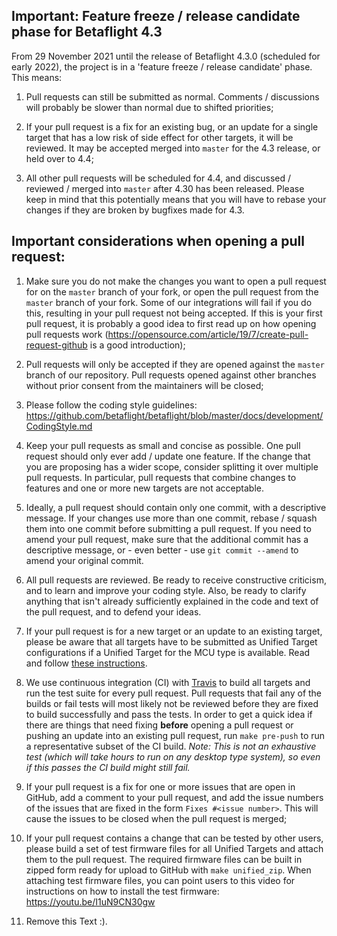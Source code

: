 ## Important: Feature freeze / release candidate phase for Betaflight 4.3

From 29 November 2021 until the release of Betaflight 4.3.0 (scheduled for early 2022), the project is in a 'feature freeze / release candidate' phase. This means:

 1. Pull requests can still be submitted as normal. Comments / discussions will probably be slower than normal due to shifted priorities;

 2. If your pull request is a fix for an existing bug, or an update for a single target that has a low risk of side effect for other targets, it will be reviewed.  It may be accepted merged into `master` for the 4.3 release, or held over to 4.4;

 3. All other pull requests will be scheduled for 4.4, and discussed / reviewed / merged into `master` after 4.30 has been released. Please keep in mind that this potentially means that you will have to rebase your changes if they are broken by bugfixes made for 4.3.



## Important considerations when opening a pull request:

1. Make sure you do not make the changes you want to open a pull request for on the `master` branch of your fork, or open the pull request from the `master` branch of your fork. Some of our integrations will fail if you do this, resulting in your pull request not being accepted. If this is your first pull request, it is probably a good idea to first read up on how opening pull requests work (https://opensource.com/article/19/7/create-pull-request-github is a good introduction);

2. Pull requests will only be accepted if they are opened against the `master` branch of our repository. Pull requests opened against other branches without prior consent from the maintainers will be closed;

3. Please follow the coding style guidelines: https://github.com/betaflight/betaflight/blob/master/docs/development/CodingStyle.md

4. Keep your pull requests as small and concise as possible. One pull request should only ever add / update one feature. If the change that you are proposing has a wider scope, consider splitting it over multiple pull requests. In particular, pull requests that combine changes to features and one or more new targets are not acceptable.

5. Ideally, a pull request should contain only one commit, with a descriptive message. If your changes use more than one commit, rebase / squash them into one commit before submitting a pull request. If you need to amend your pull request, make sure that the additional commit has a descriptive message, or - even better - use `git commit --amend` to amend your original commit.

6. All pull requests are reviewed. Be ready to receive constructive criticism, and to learn and improve your coding style. Also, be ready to clarify anything that isn't already sufficiently explained in the code and text of the pull request, and to defend your ideas.

7. If your pull request is for a new target or an update to an existing target, please be aware that all targets have to be submitted as Unified Target configurations if a Unified Target for the MCU type is available. Read and follow [these instructions](https://github.com/betaflight/betaflight/blob/master/docs/TargetMaintenance/CreatingAUnifiedTarget.md).

8. We use continuous integration (CI) with [Travis](https://travis-ci.com/betaflight) to build all targets and run the test suite for every pull request. Pull requests that fail any of the builds or fail tests will most likely not be reviewed before they are fixed to build successfully and pass the tests. In order to get a quick idea if there are things that need fixing **before** opening a pull request or pushing an update into an existing pull request, run `make pre-push` to run a representative subset of the CI build. _Note: This is not an exhaustive test (which will take hours to run on any desktop type system), so even if this passes the CI build might still fail._

9. If your pull request is a fix for one or more issues that are open in GitHub, add a comment to your pull request, and add the issue numbers of the issues that are fixed in the form `Fixes #<issue number>`. This will cause the issues to be closed when the pull request is merged;

10. If your pull request contains a change that can be tested by other users, please build a set of test firmware files for all Unified Targets and attach them to the pull request. The required firmware files can be built in zipped form ready for upload to GitHub with `make unified_zip`. When attaching test firmware files, you can point users to this video for instructions on how to install the test firmware: https://youtu.be/I1uN9CN30gw

11. Remove this Text :).
